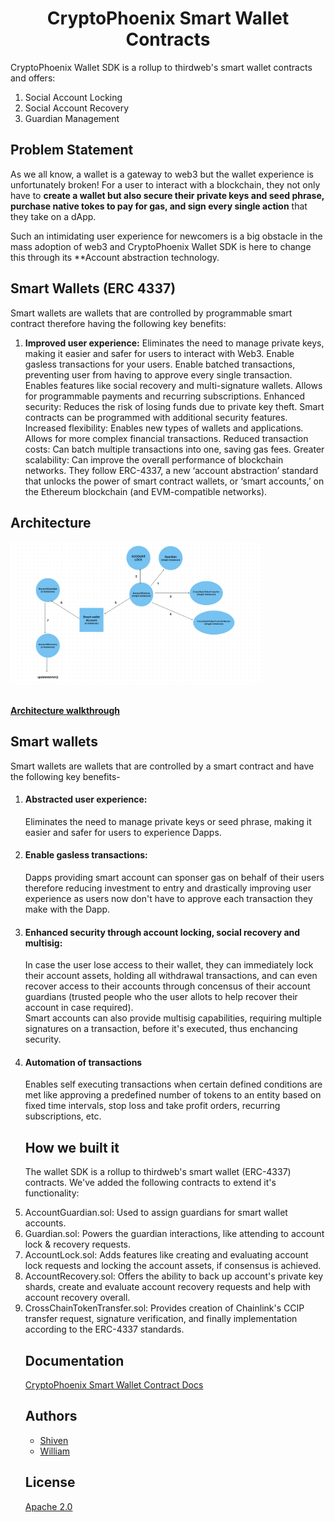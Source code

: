 <p align="center">
<h1 align="center">CryptoPhoenix Smart Wallet Contracts</h1>
<p>CryptoPhoenix Wallet SDK is a rollup to thirdweb's smart wallet contracts and offers: <br />
<ol>
<li>Social Account Locking</li>
<li>Social Account Recovery</li>
<li>Guardian Management</li>
</ol>

## Problem Statement
As we all know, a wallet is a gateway to web3 but the wallet experience is unfortunately broken! For a user to interact with a blockchain, they not only have to **create a wallet but also secure their private keys and seed phrase, purchase native tokes to pay for gas, and sign every single action** that they take on a dApp. 

Such an intimidating user experience for newcomers is a big obstacle in the mass adoption of web3 and CryptoPhoenix Wallet SDK is here to change this through its **Account abstraction technology.

## Smart Wallets (ERC 4337)
Smart wallets are wallets that are controlled by programmable smart contract therefore having the following key benefits:
1. **Improved user experience:**
   Eliminates the need to manage private keys, making it easier and safer for users to interact with Web3.
Enable gasless transactions for your users.
Enable batched transactions, preventing user from having to approve every single transaction.
Enables features like social recovery and multi-signature wallets.
Allows for programmable payments and recurring subscriptions.
Enhanced security:
Reduces the risk of losing funds due to private key theft.
Smart contracts can be programmed with additional security features.
Increased flexibility:
Enables new types of wallets and applications.
Allows for more complex financial transactions.
Reduced transaction costs:
Can batch multiple transactions into one, saving gas fees.
Greater scalability:
Can improve the overall performance of blockchain networks.
They follow ERC-4337, a new ‘account abstraction’ standard that unlocks the power of smart contract wallets, or ‘smart accounts,’ on the Ethereum blockchain (and EVM-compatible networks). 
## Architecture

<img src="./images/architecture.png" width="400" alt="puppy-raffle">
<br/>
<br />

[**Architecture walkthrough**](https://www.youtube.com/embed/0zq2YdOYFUo)

## Smart wallets
Smart wallets are wallets that are controlled by a smart contract and have the following key benefits-
<ol>
<li>
<h4>Abstracted user experience: </h4>
Eliminates the need to manage private keys or seed phrase, making it easier and safer for users to experience Dapps.
</li>
<li>
<h4>Enable gasless transactions:</h4>
Dapps providing smart account can sponser gas on behalf of their users therefore reducing investment to entry and drastically improving user experience as users now don't have to approve each transaction they make with the Dapp.
</li>
<li> 
<h4>Enhanced security through account locking, social recovery and multisig: </h4>
In case the user lose access to their wallet, they can immediately lock their account assets, holding all withdrawal transactions, and can even recover access to their accounts through concensus of their account guardians (trusted people who the user allots to help recover their account in case required). <br />
Smart accounts can also provide multisig capabilities, requiring multiple signatures on a transaction, before it's executed, thus enchancing security.

<li><h4>Automation of transactions</h4>
Enables self executing transactions when certain defined conditions are met like approving a predefined number of tokens to an entity based on fixed time intervals, stop loss and take profit orders, recurring subscriptions, etc.
</li>

## How we built it
The wallet SDK is a rollup to thirdweb's smart wallet (ERC-4337) contracts. We've added the following contracts to extend it's functionality:
<li> AccountGuardian.sol: Used to assign guardians for smart wallet accounts. </li>
<li> Guardian.sol: Powers the guardian interactions, like attending to account lock & recovery requests. </li>
<li> AccountLock.sol: Adds features like creating and evaluating account lock requests and locking the account assets, if consensus is achieved. </li>
<li> AccountRecovery.sol: Offers the ability to back up account's private key shards, create and evaluate account recovery requests and help with account recovery overall. </li>
<li> CrossChainTokenTransfer.sol: Provides creation of Chainlink's CCIP transfer request, signature verification, and finally implementation according to the ERC-4337 standards. </li>

## Documentation 

[CryptoPhoenix Smart Wallet Contract Docs](https://chukwunonsos-personal-organizati.gitbook.io/cryptophoenix/)

## Authors

- [Shiven](https://github.com/alfheimrShiven)
- [William](https://github.com/techyNonso)

## License

[Apache 2.0](https://www.apache.org/licenses/LICENSE-2.0.txt)
